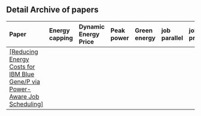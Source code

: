 ## Detail Archive of papers


|Paper | Energy capping| Dynamic Energy Price| Peak power| Green energy| job parallel| job preemption| job deadline| obj| 
|:-----|:------|:----|:----|:----|:----|:---|:----|:---|
|[[Reducing Energy Costs for IBM Blue Gene/P via Power-Aware Job Scheduling]](../papers/ZhouLTD14-IBM-power-aware.md)| | | | | | | |
